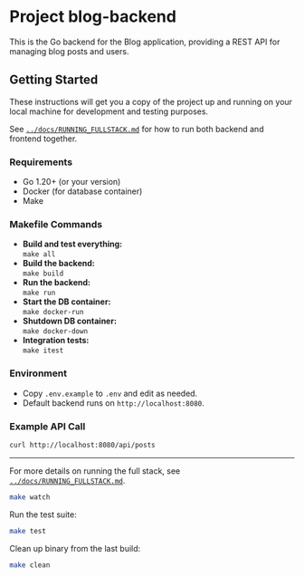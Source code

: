 # Project blog-backend

This is the Go backend for the Blog application, providing a REST API for managing blog posts and users.

## Getting Started

These instructions will get you a copy of the project up and running on your local machine for development and testing purposes.

See [`../docs/RUNNING_FULLSTACK.md`](../docs/RUNNING_FULLSTACK.md) for how to run both backend and frontend together.

### Requirements

- Go 1.20+ (or your version)
- Docker (for database container)
- Make

### Makefile Commands

- **Build and test everything:**  
  `make all`
- **Build the backend:**  
  `make build`
- **Run the backend:**  
  `make run`
- **Start the DB container:**  
  `make docker-run`
- **Shutdown DB container:**  
  `make docker-down`
- **Integration tests:**  
  `make itest`

### Environment

- Copy `.env.example` to `.env` and edit as needed.
- Default backend runs on `http://localhost:8080`.

### Example API Call

```bash
curl http://localhost:8080/api/posts
```

---

For more details on running the full stack, see [`../docs/RUNNING_FULLSTACK.md`](../docs/RUNNING_FULLSTACK.md).
```bash
make watch
```

Run the test suite:
```bash
make test
```

Clean up binary from the last build:
```bash
make clean
```
